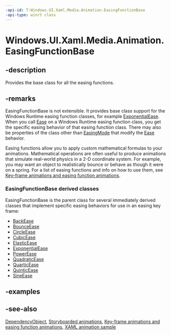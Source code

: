 ```yaml
---
-api-id: T:Windows.UI.Xaml.Media.Animation.EasingFunctionBase
-api-type: winrt class
---
```


<!-- Class syntax.
public class EasingFunctionBase : Windows.UI.Xaml.DependencyObject, Windows.UI.Xaml.Media.Animation.IEasingFunctionBase
-->

# Windows.UI.Xaml.Media.Animation.EasingFunctionBase

## -description
Provides the base class for all the easing functions.

## -remarks
EasingFunctionBase is not extensible. It provides base class support for the Windows Runtime easing function classes, for example [ExponentialEase](exponentialease.md). When you call [Ease](easingfunctionbase_ease_1478003980.md) on a Windows Runtime easing function class, you get the specific easing behavior of that easing function class. There may also be properties of the class other than [EasingMode](easingfunctionbase_easingmode.md) that modify the [Ease](easingfunctionbase_ease_1478003980.md) behavior.

Easing functions allow you to apply custom mathematical formulas to your animations. Mathematical operations are often useful to produce animations that simulate real-world physics in a 2-D coordinate system. For example, you may want an object to realistically bounce or behave as though it were on a spring. For a list of easing functions and info on how to use them, see [Key-frame animations and easing function animations](https://docs.microsoft.com/windows/uwp/graphics/key-frame-and-easing-function-animations).

### **EasingFunctionBase** derived classes

EasingFunctionBase is the parent class for several immediately derived classes that implement specific easing behaviors for use in an easing key frame:

+ [BackEase](backease.md)
+ [BounceEase](bounceease.md)
+ [CircleEase](circleease.md)
+ [CubicEase](cubicease.md)
+ [ElasticEase](elasticease.md)
+ [ExponentialEase](exponentialease.md)
+ [PowerEase](powerease.md)
+ [QuadraticEase](quadraticease.md)
+ [QuarticEase](quarticease.md)
+ [QuinticEase](quinticease.md)
+ [SineEase](sineease.md)


## -examples

## -see-also
[DependencyObject](../windows.ui.xaml/dependencyobject.md), [Storyboarded animations](https://docs.microsoft.com/windows/uwp/graphics/storyboarded-animations), [Key-frame animations and easing function animations](https://docs.microsoft.com/windows/uwp/graphics/key-frame-and-easing-function-animations), [XAML animation sample](https://github.com/microsoftarchive/msdn-code-gallery-microsoft/tree/master/Official%20Windows%20Platform%20Sample/XAML%20animation%20library%20sample)
